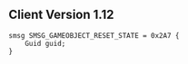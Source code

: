 ## Client Version 1.12

```rust,ignore
smsg SMSG_GAMEOBJECT_RESET_STATE = 0x2A7 {
    Guid guid;    
}

```
